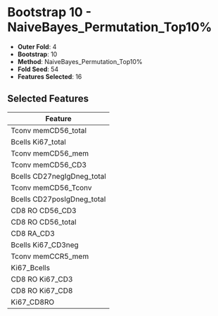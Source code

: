 # Bootstrap 10 - NaiveBayes_Permutation_Top10%

- **Outer Fold**: 4
- **Bootstrap**: 10
- **Method**: NaiveBayes_Permutation_Top10%
- **Fold Seed**: 54
- **Features Selected**: 16

## Selected Features

| Feature |
|---------|
| Tconv memCD56_total |
| Bcells Ki67_total |
| Tconv memCD56_mem |
| Tconv memCD56_CD3 |
| Bcells CD27negIgDneg_total |
| Tconv memCD56_Tconv |
| Bcells CD27posIgDneg_total |
| CD8 RO CD56_CD3 |
| CD8 RO CD56_total |
| CD8 RA_CD3 |
| Bcells Ki67_CD3neg |
| Tconv memCCR5_mem |
| Ki67_Bcells |
| CD8  RO Ki67_CD3 |
| CD8 RO Ki67_CD8 |
| Ki67_CD8RO |
